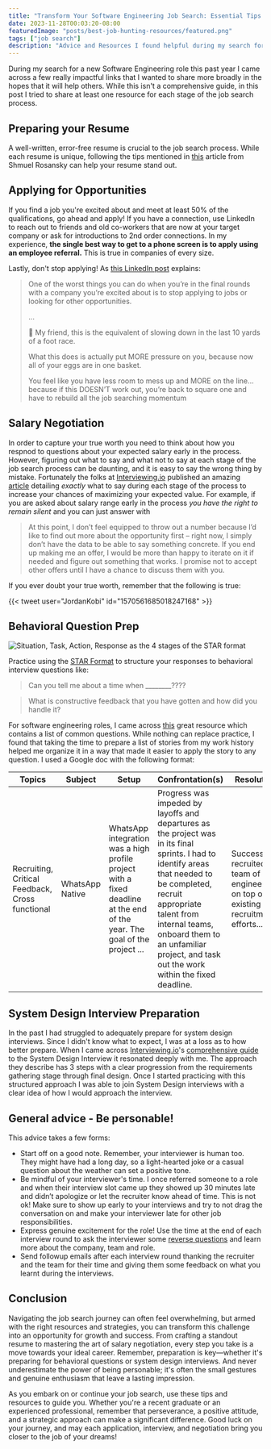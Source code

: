 ```yaml
---
title: "Transform Your Software Engineering Job Search: Essential Tips for Every Stage"
date: 2023-11-28T00:03:20-08:00
featuredImage: "posts/best-job-hunting-resources/featured.png"
tags: ["job search"]
description: "Advice and Resources I found helpful during my search for a new Software Engineering role in 2023"
---
```


During my search for a new Software Engineering role this past year I came across a few really impactful links that I wanted to share more broadly in the hopes that it will help others. While this isn't a comprehensive guide, in this post I tried to share at least one resource for each stage of the job search process.

## Preparing your Resume

A well-written, error-free resume is crucial to the job search process. While each resume is unique, following the tips mentioned in [this](https://medium.com/startup-stash/unlocking-resume-success-4e2b26de5a0d) article from Shmuel Rosansky can help your resume stand out.

## Applying for Opportunities

If you find a job you're excited about and meet at least 50% of the qualifications, go ahead and apply! If you have a connection, use LinkedIn to reach out to friends and old co-workers that are now at your target company or ask for introductions to 2nd order connections. In my experience, **the single best way to get to a phone screen is to apply using an employee referral.** This is true in companies of every size.

Lastly, don't stop applying! As [this LinkedIn post](https://www.linkedin.com/posts/talishlafer_interview-interviewtips-interviewconfidence-activity-7131007567794733059-s8vJ) explains:
> One of the worst things you can do when you’re in the final rounds with a company you’re excited about is to stop applying to jobs or looking for other opportunities.
> 
> ...
>
> 🏁 My friend, this is the equivalent of slowing down in the last 10 yards of a foot race.
> 
> What this does is actually put MORE pressure on you, because now all of your eggs are in one basket. 
> 
> You feel like you have less room to mess up and MORE on the line… because if this DOESN’T work out, you’re back to square one and have to rebuild all the job searching momentum

## Salary Negotiation

In order to capture your true worth you need to think about how you respnod to questions about your expected salary early in the process. However, figuring out what to say and what not to say at each stage of the job search process can be daunting, and it is easy to say the wrong thing by mistake. Fortunately the folks at [Interviewing.io](https://iio.sh/r/wcQT) published an amazing [article](https://interviewing.io/blog/sabotage-salary-negotiation-before-even-start) detailing _exactly_ what to say during each stage of the process to increase your chances of maximizing your expected value. For example, if you are asked about salary range early in the process _you have the right to remain silent_ and you can just answer with 
> At this point, I don’t feel equipped to throw out a number because I’d like to find out more about the opportunity first – right now, I simply don’t have the data to be able to say something concrete. If you end up making me an offer, I would be more than happy to iterate on it if needed and figure out something that works. I promise not to accept other offers until I have a chance to discuss them with you.

If you ever doubt your true worth, remember that the following is true:

{{< tweet user="JordanKobi" id="1570561685018247168" >}}

## Behavioral Question Prep

![Situation, Task, Action, Response as the 4 stages of the STAR format](https://www.thebalancemoney.com/thmb/dg4_4UFb8BoepIJjIFvPRW-Et4M=/750x0/filters:no_upscale():max_bytes(150000):strip_icc():format(webp)/behavioral-job-interview-questions-2061629_round2-e57ec8ca1d0b416882bf79c44c69aa83.jpg)

Practice using the [STAR Format](https://www.thebalancemoney.com/what-is-the-star-interview-response-technique-2061629) to structure your responses to behavioral interview questions like:

> Can you tell me about a time when ________????

> What is constructive feedback that you have gotten and how did you handle it?

For software engineering roles, I came across [this](https://docs.google.com/document/d/1nHh6Ucb1G3ub1wWMSmbl-IDfWRreVKVfPJnIEQDhyuE/edit) great resource which contains a list of common questions. While nothing can replace practice, I found that taking the time to prepare a list of stories from my work history helped me organize it in a way that made it easier to apply the story to any question. I used a Google doc with the following format:

| Topics | Subject| Setup | Confrontation(s)| Resolution |
|-----------------------------------------------------|-----------------|----------------------------------------------------------------------------------------------------------------------------------------------------------------------------------------------------------------------------------------------------------------------------------------------------------------------------------------------------------------------------------------------------------------------------------------|------------------------------------------------------------------------------------------------------------------------------------------------------------------------------------------------------------------------------------------------------------------------------------------------------------------------------------------------------------|-----------------------------------------------------------------------------------------------------------------------------------------------------------------------------------------------------------------------------------------------------------------------------------------------------------------------------------------|
| Recruiting, Critical Feedback, Cross functional | WhatsApp Native | WhatsApp integration was a high profile project with a fixed deadline at the end of the year.  The goal of the project ... | Progress was impeded by layoffs and departures as the project was in its final sprints. I had to identify areas that needed to be completed, recruit appropriate talent from internal teams, onboard them to an unfamiliar project, and task out the work within the fixed deadline.      | Successfully recruited a team of engineers on top of existing recruitment efforts...|

## System Design Interview Preparation

In the past I had struggled to adequately prepare for system design interviews. Since I didn't know what to expect, I was at a loss as to how better prepare. When I came across [Interviewing.io](https://iio.sh/r/wcQT)'s [comprehensive guide](https://interviewing.io/guides/system-design-interview/) to the System Design Interview it resonated deeply with me. The approach they describe has 3 steps with a clear progression from the requirements gathering stage through final design. Once I started practicing with this structured approach I was able to join System Design interviews with a clear idea of how I would approach the interview. 

## General advice - Be personable!

This advice takes a few forms:
- Start off on a good note. Remember, your interviewer is human too. They might have had a long day, so a light-hearted joke or a casual question about the weather can set a positive tone.
- Be mindful of your interviewer's time. I once referred someone to a role and when their interview slot came up they showed up 30 minutes late and didn’t apologize or let the recruiter know ahead of time. This is not ok! Make sure to show up early to your interviews and try to not drag the conversation on and make your interviewer late for other job responsibilities. 
- Express genuine excitement for the role! Use the time at the end of each interview round to ask the interviewer some [reverse questions](https://hbr.org/2022/05/38-smart-questions-to-ask-in-a-job-interview) and learn more about the company, team and role. 
- Send followup emails after each interview round thanking the recruiter and the team for their time and giving them some feedback on what you learnt during the interviews.

## Conclusion

Navigating the job search journey can often feel overwhelming, but armed with the right resources and strategies, you can transform this challenge into an opportunity for growth and success. From crafting a standout resume to mastering the art of salary negotiation, every step you take is a move towards your ideal career. Remember, preparation is key—whether it's preparing for behavioral questions or system design interviews. And never underestimate the power of being personable; it's often the small gestures and genuine enthusiasm that leave a lasting impression.

As you embark on or continue your job search, use these tips and resources to guide you. Whether you're a recent graduate or an experienced professional, remember that perseverance, a positive attitude, and a strategic approach can make a significant difference. Good luck on your journey, and may each application, interview, and negotiation bring you closer to the job of your dreams!